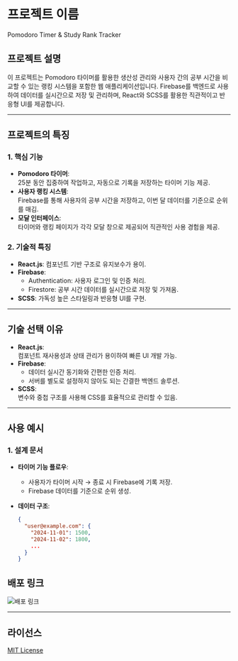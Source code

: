 # 프로젝트 이름  
Pomodoro Timer & Study Rank Tracker  

## 프로젝트 설명  
이 프로젝트는 Pomodoro 타이머를 활용한 생산성 관리와 사용자 간의 공부 시간을 비교할 수 있는 랭킹 시스템을 포함한 웹 애플리케이션입니다. Firebase를 백엔드로 사용하여 데이터를 실시간으로 저장 및 관리하며, React와 SCSS를 활용한 직관적이고 반응형 UI를 제공합니다.  

---

## 프로젝트의 특징  
### 1. 핵심 기능  
- **Pomodoro 타이머**:  
  25분 동안 집중하여 작업하고, 자동으로 기록을 저장하는 타이머 기능 제공.  
- **사용자 랭킹 시스템**:  
  Firebase를 통해 사용자의 공부 시간을 저장하고, 이번 달 데이터를 기준으로 순위를 매김.  
- **모달 인터페이스**:  
  타이머와 랭킹 페이지가 각각 모달 창으로 제공되어 직관적인 사용 경험을 제공.  

### 2. 기술적 특징  
- **React.js**: 컴포넌트 기반 구조로 유지보수가 용이.  
- **Firebase**:  
  - Authentication: 사용자 로그인 및 인증 처리.  
  - Firestore: 공부 시간 데이터를 실시간으로 저장 및 가져옴.  
- **SCSS**: 가독성 높은 스타일링과 반응형 UI를 구현.  

---

## 기술 선택 이유  
- **React.js**:  
  컴포넌트 재사용성과 상태 관리가 용이하여 빠른 UI 개발 가능.  
- **Firebase**:  
  - 데이터 실시간 동기화와 간편한 인증 처리.  
  - 서버를 별도로 설정하지 않아도 되는 간결한 백엔드 솔루션.  
- **SCSS**:  
  변수와 중첩 구조를 사용해 CSS를 효율적으로 관리할 수 있음.  

---

## 사용 예시  
### 1. 설계 문서  
- **타이머 기능 플로우**:  
  - 사용자가 타이머 시작 → 종료 시 Firebase에 기록 저장.  
  - Firebase 데이터를 기준으로 순위 생성.  

- **데이터 구조**:  
  ```json
  {
    "user@example.com": {
      "2024-11-01": 1500,
      "2024-11-02": 1800,
      ...
    }
  }
  ```  

## 배포 링크
![배포 링크](https://pomodoro-todo-pro.vercel.app/)

---

## 라이선스  
[MIT License](LICENSE)  
